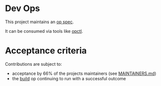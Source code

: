 # Dev Ops

This project maintains an [op spec](http://opspec.io/).

It can be consumed via tools like [opctl](https://github.com/opctl/cli).

# Acceptance criteria

Contributions are subject to:

- acceptance by 66% of the projects maintainers (see
  [MAINTAINERS.md](MAINTAINERS.md))
- the [build](.opspec/build) op continuing to run with a successful
  outcome
